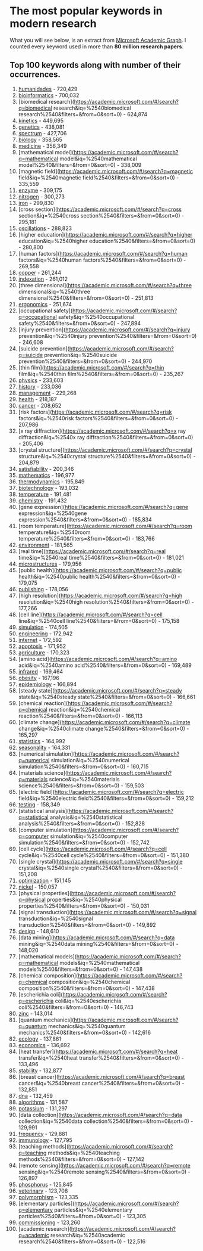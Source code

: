# The most popular keywords in modern research

What you will see below, is an extract from [Microsoft Academic Graph](http://research.microsoft.com/en-us/projects/mag/). I counted every keyword used in more than **80 million research papers**. 

## Top 100 keywords along with number of their occurrences.
 
1. [humanidades](https://academic.microsoft.com/#/search?q=humanidades&iq=%2540humanidades%2540&filters=&from=0&sort=0) - 720,429
2. [bioinformatics](https://academic.microsoft.com/#/search?q=bioinformatics&iq=%2540bioinformatics%2540&filters=&from=0&sort=0) - 700,032
3. [biomedical research](https://academic.microsoft.com/#/search?q=biomedical research&iq=%2540biomedical research%2540&filters=&from=0&sort=0) - 624,874
4. [kinetics](https://academic.microsoft.com/#/search?q=kinetics&iq=%2540kinetics%2540&filters=&from=0&sort=0) - 449,695
5. [genetics](https://academic.microsoft.com/#/search?q=genetics&iq=%2540genetics%2540&filters=&from=0&sort=0) - 438,081
6. [spectrum](https://academic.microsoft.com/#/search?q=spectrum&iq=%2540spectrum%2540&filters=&from=0&sort=0) - 427,706
7. [biology](https://academic.microsoft.com/#/search?q=biology&iq=%2540biology%2540&filters=&from=0&sort=0) - 358,565
8. [medicine](https://academic.microsoft.com/#/search?q=medicine&iq=%2540medicine%2540&filters=&from=0&sort=0) - 356,349
9. [mathematical model](https://academic.microsoft.com/#/search?q=mathematical model&iq=%2540mathematical model%2540&filters=&from=0&sort=0) - 338,009
10. [magnetic field](https://academic.microsoft.com/#/search?q=magnetic field&iq=%2540magnetic field%2540&filters=&from=0&sort=0) - 335,559
11. [enzyme](https://academic.microsoft.com/#/search?q=enzyme&iq=%2540enzyme%2540&filters=&from=0&sort=0) - 309,175
12. [nitrogen](https://academic.microsoft.com/#/search?q=nitrogen&iq=%2540nitrogen%2540&filters=&from=0&sort=0) - 300,273
13. [iron](https://academic.microsoft.com/#/search?q=iron&iq=%2540iron%2540&filters=&from=0&sort=0) - 299,830
14. [cross section](https://academic.microsoft.com/#/search?q=cross section&iq=%2540cross section%2540&filters=&from=0&sort=0) - 295,181
15. [oscillations](https://academic.microsoft.com/#/search?q=oscillations&iq=%2540oscillations%2540&filters=&from=0&sort=0) - 288,823
16. [higher education](https://academic.microsoft.com/#/search?q=higher education&iq=%2540higher education%2540&filters=&from=0&sort=0) - 280,800
17. [human factors](https://academic.microsoft.com/#/search?q=human factors&iq=%2540human factors%2540&filters=&from=0&sort=0) - 269,558
18. [copper](https://academic.microsoft.com/#/search?q=copper&iq=%2540copper%2540&filters=&from=0&sort=0) - 261,244
19. [indexation](https://academic.microsoft.com/#/search?q=indexation&iq=%2540indexation%2540&filters=&from=0&sort=0) - 261,012
20. [three dimensional](https://academic.microsoft.com/#/search?q=three dimensional&iq=%2540three dimensional%2540&filters=&from=0&sort=0) - 251,813
21. [ergonomics](https://academic.microsoft.com/#/search?q=ergonomics&iq=%2540ergonomics%2540&filters=&from=0&sort=0) - 251,674
22. [occupational safety](https://academic.microsoft.com/#/search?q=occupational safety&iq=%2540occupational safety%2540&filters=&from=0&sort=0) - 247,894
23. [injury prevention](https://academic.microsoft.com/#/search?q=injury prevention&iq=%2540injury prevention%2540&filters=&from=0&sort=0) - 246,608
24. [suicide prevention](https://academic.microsoft.com/#/search?q=suicide prevention&iq=%2540suicide prevention%2540&filters=&from=0&sort=0) - 244,970
25. [thin film](https://academic.microsoft.com/#/search?q=thin film&iq=%2540thin film%2540&filters=&from=0&sort=0) - 235,267
26. [physics](https://academic.microsoft.com/#/search?q=physics&iq=%2540physics%2540&filters=&from=0&sort=0) - 233,603
27. [history](https://academic.microsoft.com/#/search?q=history&iq=%2540history%2540&filters=&from=0&sort=0) - 233,036
28. [management](https://academic.microsoft.com/#/search?q=management&iq=%2540management%2540&filters=&from=0&sort=0) - 229,268
29. [health](https://academic.microsoft.com/#/search?q=health&iq=%2540health%2540&filters=&from=0&sort=0) - 218,187
30. [cancer](https://academic.microsoft.com/#/search?q=cancer&iq=%2540cancer%2540&filters=&from=0&sort=0) - 208,652
31. [risk factors](https://academic.microsoft.com/#/search?q=risk factors&iq=%2540risk factors%2540&filters=&from=0&sort=0) - 207,986
32. [x ray diffraction](https://academic.microsoft.com/#/search?q=x ray diffraction&iq=%2540x ray diffraction%2540&filters=&from=0&sort=0) - 205,406
33. [crystal structure](https://academic.microsoft.com/#/search?q=crystal structure&iq=%2540crystal structure%2540&filters=&from=0&sort=0) - 204,879
34. [satisfiability](https://academic.microsoft.com/#/search?q=satisfiability&iq=%2540satisfiability%2540&filters=&from=0&sort=0) - 200,346
35. [mathematics](https://academic.microsoft.com/#/search?q=mathematics&iq=%2540mathematics%2540&filters=&from=0&sort=0) - 196,977
36. [thermodynamics](https://academic.microsoft.com/#/search?q=thermodynamics&iq=%2540thermodynamics%2540&filters=&from=0&sort=0) - 195,849
37. [biotechnology](https://academic.microsoft.com/#/search?q=biotechnology&iq=%2540biotechnology%2540&filters=&from=0&sort=0) - 193,032
38. [temperature](https://academic.microsoft.com/#/search?q=temperature&iq=%2540temperature%2540&filters=&from=0&sort=0) - 191,481
39. [chemistry](https://academic.microsoft.com/#/search?q=chemistry&iq=%2540chemistry%2540&filters=&from=0&sort=0) - 191,432
40. [gene expression](https://academic.microsoft.com/#/search?q=gene expression&iq=%2540gene expression%2540&filters=&from=0&sort=0) - 185,834
41. [room temperature](https://academic.microsoft.com/#/search?q=room temperature&iq=%2540room temperature%2540&filters=&from=0&sort=0) - 183,766
42. [environment](https://academic.microsoft.com/#/search?q=environment&iq=%2540environment%2540&filters=&from=0&sort=0) - 181,565
43. [real time](https://academic.microsoft.com/#/search?q=real time&iq=%2540real time%2540&filters=&from=0&sort=0) - 181,021
44. [microstructures](https://academic.microsoft.com/#/search?q=microstructures&iq=%2540microstructures%2540&filters=&from=0&sort=0) - 179,956
45. [public health](https://academic.microsoft.com/#/search?q=public health&iq=%2540public health%2540&filters=&from=0&sort=0) - 179,075
46. [publishing](https://academic.microsoft.com/#/search?q=publishing&iq=%2540publishing%2540&filters=&from=0&sort=0) - 178,056
47. [high resolution](https://academic.microsoft.com/#/search?q=high resolution&iq=%2540high resolution%2540&filters=&from=0&sort=0) - 177,266
48. [cell line](https://academic.microsoft.com/#/search?q=cell line&iq=%2540cell line%2540&filters=&from=0&sort=0) - 175,158
49. [simulation](https://academic.microsoft.com/#/search?q=simulation&iq=%2540simulation%2540&filters=&from=0&sort=0) - 174,505
50. [engineering](https://academic.microsoft.com/#/search?q=engineering&iq=%2540engineering%2540&filters=&from=0&sort=0) - 172,942
51. [internet](https://academic.microsoft.com/#/search?q=internet&iq=%2540internet%2540&filters=&from=0&sort=0) - 172,592
52. [apoptosis](https://academic.microsoft.com/#/search?q=apoptosis&iq=%2540apoptosis%2540&filters=&from=0&sort=0) - 171,952
53. [agriculture](https://academic.microsoft.com/#/search?q=agriculture&iq=%2540agriculture%2540&filters=&from=0&sort=0) - 170,323
54. [amino acid](https://academic.microsoft.com/#/search?q=amino acid&iq=%2540amino acid%2540&filters=&from=0&sort=0) - 169,489
55. [infrared](https://academic.microsoft.com/#/search?q=infrared&iq=%2540infrared%2540&filters=&from=0&sort=0) - 169,464
56. [obesity](https://academic.microsoft.com/#/search?q=obesity&iq=%2540obesity%2540&filters=&from=0&sort=0) - 167,196
57. [epidemiology](https://academic.microsoft.com/#/search?q=epidemiology&iq=%2540epidemiology%2540&filters=&from=0&sort=0) - 166,894
58. [steady state](https://academic.microsoft.com/#/search?q=steady state&iq=%2540steady state%2540&filters=&from=0&sort=0) - 166,661
59. [chemical reaction](https://academic.microsoft.com/#/search?q=chemical reaction&iq=%2540chemical reaction%2540&filters=&from=0&sort=0) - 166,113
60. [climate change](https://academic.microsoft.com/#/search?q=climate change&iq=%2540climate change%2540&filters=&from=0&sort=0) - 165,297
61. [statistics](https://academic.microsoft.com/#/search?q=statistics&iq=%2540statistics%2540&filters=&from=0&sort=0) - 164,992
62. [seasonality](https://academic.microsoft.com/#/search?q=seasonality&iq=%2540seasonality%2540&filters=&from=0&sort=0) - 164,331
63. [numerical simulation](https://academic.microsoft.com/#/search?q=numerical simulation&iq=%2540numerical simulation%2540&filters=&from=0&sort=0) - 160,715
64. [materials science](https://academic.microsoft.com/#/search?q=materials science&iq=%2540materials science%2540&filters=&from=0&sort=0) - 159,503
65. [electric field](https://academic.microsoft.com/#/search?q=electric field&iq=%2540electric field%2540&filters=&from=0&sort=0) - 159,212
66. [testing](https://academic.microsoft.com/#/search?q=testing&iq=%2540testing%2540&filters=&from=0&sort=0) - 158,349
67. [statistical analysis](https://academic.microsoft.com/#/search?q=statistical analysis&iq=%2540statistical analysis%2540&filters=&from=0&sort=0) - 152,828
68. [computer simulation](https://academic.microsoft.com/#/search?q=computer simulation&iq=%2540computer simulation%2540&filters=&from=0&sort=0) - 152,742
69. [cell cycle](https://academic.microsoft.com/#/search?q=cell cycle&iq=%2540cell cycle%2540&filters=&from=0&sort=0) - 151,380
70. [single crystal](https://academic.microsoft.com/#/search?q=single crystal&iq=%2540single crystal%2540&filters=&from=0&sort=0) - 151,208
71. [optimization](https://academic.microsoft.com/#/search?q=optimization&iq=%2540optimization%2540&filters=&from=0&sort=0) - 151,145
72. [nickel](https://academic.microsoft.com/#/search?q=nickel&iq=%2540nickel%2540&filters=&from=0&sort=0) - 150,057
73. [physical properties](https://academic.microsoft.com/#/search?q=physical properties&iq=%2540physical properties%2540&filters=&from=0&sort=0) - 150,031
74. [signal transduction](https://academic.microsoft.com/#/search?q=signal transduction&iq=%2540signal transduction%2540&filters=&from=0&sort=0) - 149,892
75. [design](https://academic.microsoft.com/#/search?q=design&iq=%2540design%2540&filters=&from=0&sort=0) - 148,610
76. [data mining](https://academic.microsoft.com/#/search?q=data mining&iq=%2540data mining%2540&filters=&from=0&sort=0) - 148,020
77. [mathematical models](https://academic.microsoft.com/#/search?q=mathematical models&iq=%2540mathematical models%2540&filters=&from=0&sort=0) - 147,438
78. [chemical composition](https://academic.microsoft.com/#/search?q=chemical composition&iq=%2540chemical composition%2540&filters=&from=0&sort=0) - 147,438
79. [escherichia coli](https://academic.microsoft.com/#/search?q=escherichia coli&iq=%2540escherichia coli%2540&filters=&from=0&sort=0) - 146,743
80. [zinc](https://academic.microsoft.com/#/search?q=zinc&iq=%2540zinc%2540&filters=&from=0&sort=0) - 143,014
81. [quantum mechanics](https://academic.microsoft.com/#/search?q=quantum mechanics&iq=%2540quantum mechanics%2540&filters=&from=0&sort=0) - 142,616
82. [ecology](https://academic.microsoft.com/#/search?q=ecology&iq=%2540ecology%2540&filters=&from=0&sort=0) - 137,861
83. [economics](https://academic.microsoft.com/#/search?q=economics&iq=%2540economics%2540&filters=&from=0&sort=0) - 136,692
84. [heat transfer](https://academic.microsoft.com/#/search?q=heat transfer&iq=%2540heat transfer%2540&filters=&from=0&sort=0) - 133,496
85. [stability](https://academic.microsoft.com/#/search?q=stability&iq=%2540stability%2540&filters=&from=0&sort=0) - 132,877
86. [breast cancer](https://academic.microsoft.com/#/search?q=breast cancer&iq=%2540breast cancer%2540&filters=&from=0&sort=0) - 132,851
87. [dna](https://academic.microsoft.com/#/search?q=dna&iq=%2540dna%2540&filters=&from=0&sort=0) - 132,459
88. [algorithms](https://academic.microsoft.com/#/search?q=algorithms&iq=%2540algorithms%2540&filters=&from=0&sort=0) - 131,587
89. [potassium](https://academic.microsoft.com/#/search?q=potassium&iq=%2540potassium%2540&filters=&from=0&sort=0) - 131,297
90. [data collection](https://academic.microsoft.com/#/search?q=data collection&iq=%2540data collection%2540&filters=&from=0&sort=0) - 129,991
91. [frequency](https://academic.microsoft.com/#/search?q=frequency&iq=%2540frequency%2540&filters=&from=0&sort=0) - 129,881
92. [immunology](https://academic.microsoft.com/#/search?q=immunology&iq=%2540immunology%2540&filters=&from=0&sort=0) - 127,795
93. [teaching methods](https://academic.microsoft.com/#/search?q=teaching methods&iq=%2540teaching methods%2540&filters=&from=0&sort=0) - 127,142
94. [remote sensing](https://academic.microsoft.com/#/search?q=remote sensing&iq=%2540remote sensing%2540&filters=&from=0&sort=0) - 126,897
95. [phosphorus](https://academic.microsoft.com/#/search?q=phosphorus&iq=%2540phosphorus%2540&filters=&from=0&sort=0) - 125,845
96. [veterinary](https://academic.microsoft.com/#/search?q=veterinary&iq=%2540veterinary%2540&filters=&from=0&sort=0) - 123,708
97. [polymorphism](https://academic.microsoft.com/#/search?q=polymorphism&iq=%2540polymorphism%2540&filters=&from=0&sort=0) - 123,335
98. [elementary particles](https://academic.microsoft.com/#/search?q=elementary particles&iq=%2540elementary particles%2540&filters=&from=0&sort=0) - 123,305
99. [commissioning](https://academic.microsoft.com/#/search?q=commissioning&iq=%2540commissioning%2540&filters=&from=0&sort=0) - 123,260
100. [academic research](https://academic.microsoft.com/#/search?q=academic research&iq=%2540academic research%2540&filters=&from=0&sort=0) - 122,516
